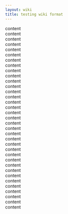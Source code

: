 ```yaml
---
layout: wiki
title: testing wiki format
---
```

<head>
<style>
  #sidebar{margin-left: 5%;}
</style>
</head>

content <br/>
content <br/>
content <br/>
content <br/>
content <br/>
content <br/>
content <br/>
content <br/>
content <br/>
content <br/>
content <br/>
content <br/>
content <br/>
content <br/>
content <br/>
content <br/>
content <br/>
content <br/>
content <br/>
content <br/>
content <br/>
content <br/>
content <br/>
content <br/>
content <br/>
content <br/>
content <br/>
content <br/>
content <br/>
content <br/>
content <br/>
content <br/>
content <br/>
content <br/>
content <br/>
